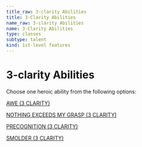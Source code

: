```yaml
---
title_raw: 3-clarity Abilities
title: 3-Clarity Abilities
name_raw: 3-clarity Abilities
name: 3-Clarity Abilities
type: classes
subtype: talent
kind: 1st-level features
---
```


# 3-clarity Abilities

Choose one heroic ability from the following options:

[AWE (3 CLARITY)](./Awe.md)

[NOTHING EXCEEDS MY GRASP (3 CLARITY)](./Nothing%20Exceeds%20My%20Grasp.md)

[PRECOGNITION (3 CLARITY)](./Precognition.md)

[SMOLDER (3 CLARITY)](./Smolder.md)
